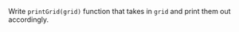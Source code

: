 <!--title={Print Grid}-->

<!--badges={Python:100}-->

<!--concepts={Indexing 2D Lists}-->


Write `printGrid(grid)` function that takes in `grid` and print them out accordingly.



